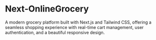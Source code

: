# Next-OnlineGrocery
A modern grocery platform built with Next.js and Tailwind CSS, offering a seamless shopping experience with real-time cart management, user authentication, and a beautiful responsive design.
